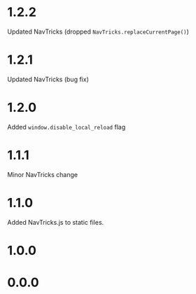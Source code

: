 # 1.2.2
Updated NavTricks (dropped `NavTricks.replaceCurrentPage()`)

# 1.2.1

Updated NavTricks (bug fix)

# 1.2.0

Added `window.disable_local_reload` flag

# 1.1.1

Minor NavTricks change

# 1.1.0

Added NavTricks.js to static files.

# 1.0.0

# 0.0.0